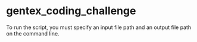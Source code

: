# gentex_coding_challenge

To run the script, you must specify an input file path and an output file path on the command line.
